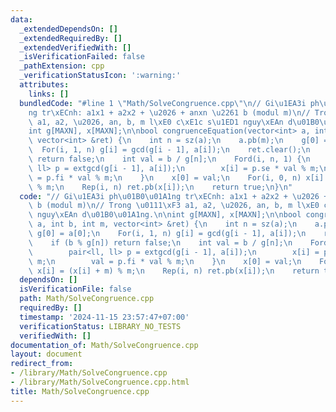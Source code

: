 ```yaml
---
data:
  _extendedDependsOn: []
  _extendedRequiredBy: []
  _extendedVerifiedWith: []
  _isVerificationFailed: false
  _pathExtension: cpp
  _verificationStatusIcon: ':warning:'
  attributes:
    links: []
  bundledCode: "#line 1 \"Math/SolveCongruence.cpp\"\n// Gi\u1EA3i ph\u01B0\u01A1\
    ng tr\xECnh: a1x1 + a2x2 + \u2026 + anxn \u2261 b (modul m)\n// Trong \u0111\xF3\
    \ a1, a2, \u2026, an, b, m l\xE0 c\xE1c s\u1ED1 nguy\xEAn d\u01B0\u01A1ng.\n\n\
    int g[MAXN], x[MAXN];\n\nbool congruenceEquation(vector<int> a, int b, int m,\
    \ vector<int> &ret) {\n    int n = sz(a);\n    a.pb(m);\n    g[0] = a[0];\n  \
    \  For(i, 1, n) g[i] = gcd(g[i - 1], a[i]);\n    ret.clear();\n    if (b % g[n])\
    \ return false;\n    int val = b / g[n];\n    Ford(i, n, 1) {\n        pair<ll,\
    \ ll> p = extgcd(g[i - 1], a[i]);\n        x[i] = p.se * val % m;\n        val\
    \ = p.fi * val % m;\n    }\n    x[0] = val;\n    For(i, 0, n) x[i] = (x[i] + m)\
    \ % m;\n    Rep(i, n) ret.pb(x[i]);\n    return true;\n}\n"
  code: "// Gi\u1EA3i ph\u01B0\u01A1ng tr\xECnh: a1x1 + a2x2 + \u2026 + anxn \u2261\
    \ b (modul m)\n// Trong \u0111\xF3 a1, a2, \u2026, an, b, m l\xE0 c\xE1c s\u1ED1\
    \ nguy\xEAn d\u01B0\u01A1ng.\n\nint g[MAXN], x[MAXN];\n\nbool congruenceEquation(vector<int>\
    \ a, int b, int m, vector<int> &ret) {\n    int n = sz(a);\n    a.pb(m);\n   \
    \ g[0] = a[0];\n    For(i, 1, n) g[i] = gcd(g[i - 1], a[i]);\n    ret.clear();\n\
    \    if (b % g[n]) return false;\n    int val = b / g[n];\n    Ford(i, n, 1) {\n\
    \        pair<ll, ll> p = extgcd(g[i - 1], a[i]);\n        x[i] = p.se * val %\
    \ m;\n        val = p.fi * val % m;\n    }\n    x[0] = val;\n    For(i, 0, n)\
    \ x[i] = (x[i] + m) % m;\n    Rep(i, n) ret.pb(x[i]);\n    return true;\n}"
  dependsOn: []
  isVerificationFile: false
  path: Math/SolveCongruence.cpp
  requiredBy: []
  timestamp: '2024-11-15 23:57:47+07:00'
  verificationStatus: LIBRARY_NO_TESTS
  verifiedWith: []
documentation_of: Math/SolveCongruence.cpp
layout: document
redirect_from:
- /library/Math/SolveCongruence.cpp
- /library/Math/SolveCongruence.cpp.html
title: Math/SolveCongruence.cpp
---
```

